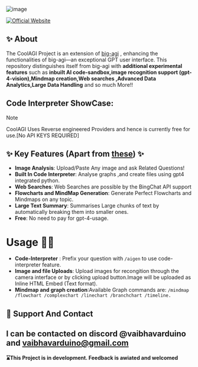 ![image](https://github.com/nextgen-user/freegpt4plus/assets/150797204/9b0e1232-4791-4d61-b949-16f9eb284c22)

[![Official Website](https://img.shields.io/badge/CoolAGI_Website-%23096bde?style=for-the-badge&logo=vercel&label=launch)](https://coolagi.vercel.app/)

## ✨ About 
The CoolAGI Project is an extension of [big-agi](https://github.com/enricoros/big-AGI) , enhancing the functionalities of big-agi—an exceptional GPT user interface. 
This repository distinguishes itself from big-agi with **additional experimental features** such as **inbuilt AI code-sandbox,image recognition support (gpt-4-vision),Mindmap creation,Web searches ,Advanced Data Analytics,Large Data Handling** and so much More!!

## Code Interpreter ShowCase:

> [!Note]
> CoolAGI Uses Reverse engineered Providers and hence is currently free for use.[No API KEYS REQUIRED]
## ✨ Key Features (Apart from [these](https://github.com/enricoros/big-AGI?tab=readme-ov-file#-key-features-)) ✨

- **Image Analysis**: Upload/Paste Any image and ask Related Questions!
- **Built In Code Interpreter**: Analyse graphs ,and create  files using gpt4 integrated python.
- **Web Searches**: Web Searches are possible by the BingChat API support
- **Flowcharts and MindMap Generation**: Generate Perfect Flowcharts and Mindmaps on any topic.
- **Large Text Summary**: Summarises Large chunks of text by automatically breaking them into smaller ones.
- **Free**: No need to pay for gpt-4-usage.

# Usage 👨‍💻

- **Code-Interpreter** : Prefix your question with  ```/aigen``` to use code-interpreter feature. 
- **Image and file Uploads**: Upload images for recongition through the camera interface or by clicking upload button.Image will be uploaded as Inline HTML Embed (Text format).
- **Mindmap and graph creation**:Available Graph commands are:
 ```/mindmap /flowchart /complexchart /linechart /branchchart /timeline. ```

## 💖 Support And Contact
I can be contacted on discord @vaibhavarduino and  vaibhavarduino@gmail.com
-------------------------
**⌛This Project is in development. Feedback is awiated and welcomed**

